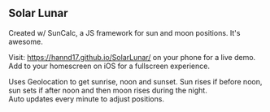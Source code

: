 ## Solar Lunar

Created w/ SunCalc, a JS framework for sun and moon positions. It's awesome.  

Visit: https://hannd17.github.io/SolarLunar/ on your phone for a live demo. Add to your homescreen on iOS for a fullscreen experience.

Uses Geolocation to get sunrise, noon and sunset. Sun rises if before noon, sun sets if after noon and then moon rises during the night.  
Auto updates every minute to adjust positions.
